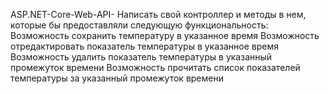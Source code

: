 ASP.NET-Core-Web-API-
Написать свой контроллер и методы в нем, которые бы предоставляли следующую функциональность:
Возможность сохранить температуру в указанное время
Возможность отредактировать показатель температуры в указанное время
Возможность удалить показатель температуры в указанный промежуток времени
Возможность прочитать список показателей температуры за указанный промежуток времени